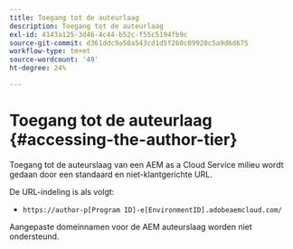 ```yaml
---
title: Toegang tot de auteurlaag
description: Toegang tot de auteurlaag
exl-id: 4143a125-3d46-4c44-b52c-f55c5194fb9c
source-git-commit: d361ddc9a50a543cd1d5f260c09920c5a9d6d675
workflow-type: tm+mt
source-wordcount: '49'
ht-degree: 24%

---
```


# Toegang tot de auteurlaag {#accessing-the-author-tier}

Toegang tot de auteurslaag van een AEM as a Cloud Service milieu wordt gedaan door een standaard en niet-klantgerichte URL.

De URL-indeling is als volgt:

* `https://author-p[Program ID]-e[EnvironmentID].adobeaemcloud.com/`

Aangepaste domeinnamen voor de AEM auteurslaag worden niet ondersteund.
